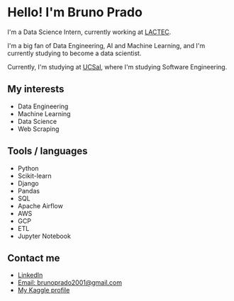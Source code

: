 # Hello! I'm Bruno Prado 


I'm a Data Science Intern, currently working at [LACTEC](https://www.lactec.com.br/).

I'm a big fan of Data Engineering, AI and Machine Learning, and I'm currently studying to become a data scientist.

Currently, I'm studying at [UCSal](https://ucsal.br/), where I'm studying Software Engineering.
  
  
## My interests
- Data Engineering
- Machine Learning
- Data Science
- Web Scraping



## Tools / languages

- Python 
- Scikit-learn
- Django
- Pandas
- SQL
- Apache Airflow
- AWS
- GCP
- ETL
- Jupyter Notebook

<!-- logo of the tools i use -->


## Contact me

- [LinkedIn](https://www.linkedin.com/in/bruno-prado-7b5b6b1a3/)
- [Email: brunoprado2001@gmail.com](mailto:brunopradocode@gmail.com)
- [My Kaggle profile](https://www.kaggle.com/brunocprado)


